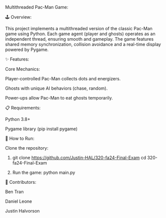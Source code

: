 Multithreaded Pac-Man Game:

🕹 Overview:

This project implements a multithreaded version of the classic Pac-Man game using Python. Each game agent (player and ghosts) operates as an independent thread, ensuring smooth and gameplay. The game features shared memory synchronization, collision avoidance and a real-time display powered by Pygame.

✨ Features:

Core Mechanics:

Player-controlled Pac-Man collects dots and energizers.

Ghosts with unique AI behaviors (chase, random).

Power-ups allow Pac-Man to eat ghosts temporarily.

📋 Requirements:

Python 3.8+

Pygame library (pip install pygame)

🚀 How to Run:

Clone the repository:

1. git clone https://github.com/Justin-HAL/320-fa24-Final-Exam
cd 320-fa24-Final-Exam

3. Run the game:
python main.py

👥 Contributors:

Ben Tran

Daniel Leone

Justin Halvorson
